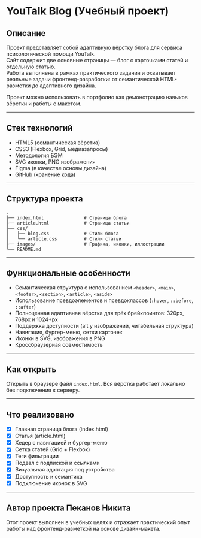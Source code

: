 
# YouTalk Blog (Учебный проект)

## Описание

Проект представляет собой адаптивную вёрстку блога для сервиса психологической помощи YouTalk.  
Сайт содержит две основные страницы — блог с карточками статей и отдельную статью.  
Работа выполнена в рамках практического задания и охватывает реальные задачи фронтенд-разработки: от семантической HTML-разметки до адаптивного дизайна.

Проект можно использовать в портфолио как демонстрацию навыков вёрстки и работы с макетом.

---

## Стек технологий

- HTML5 (семантическая вёрстка)
- CSS3 (Flexbox, Grid, медиазапросы)
- Методология БЭМ
- SVG иконки, PNG изображения
- Figma (в качестве основы дизайна)
- GitHub (хранение кода)

---

## Структура проекта

```
.
├── index.html               # Страница блога
├── article.html             # Страница статьи
├── css/
│   ├── blog.css             # Стили блога
│   └── article.css          # Стили статьи
├── images/                  # Графика, иконки, иллюстрации
└── README.md
```

---

## Функциональные особенности

- Семантическая структура с использованием `<header>`, `<main>`, `<footer>`, `<section>`, `<article>`, `<aside>`
- Использование псевдоэлементов и псевдоклассов (`:hover`, `::before`, `::after`)
- Полноценная адаптивная вёрстка для трёх брейкпоинтов: 320px, 768px и 1024+px
- Поддержка доступности (alt у изображений, читабельная структура)
- Навигация, бургер-меню, сетки карточек
- Иконки в SVG, изображения в PNG
- Кроссбраузерная совместимость

---

## Как открыть

Открыть в браузере файл `index.html`. Вся вёрстка работает локально без подключения к серверу.

---

## Что реализовано

- [x] Главная страница блога (index.html)
- [x] Статья (article.html)
- [x] Хедер с навигацией и бургер-меню
- [x] Сетка статей (Grid + Flexbox)
- [x] Теги фильтрации
- [x] Подвал с подпиской и ссылками
- [x] Визуальная адаптация под устройства
- [x] Доступность и семантика
- [x] Подключение иконок в SVG

---

## Автор проекта Пеканов Никита

Этот проект выполнен в учебных целях и отражает практический опыт работы над фронтенд-разметкой на основе дизайн-макета.
